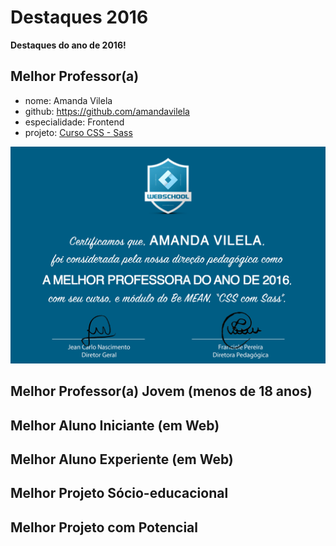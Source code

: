 # Destaques 2016

**Destaques do ano de 2016!**


## Melhor Professor(a)

- nome: Amanda Vilela
- github: https://github.com/amandavilela
- especialidade: Frontend
- projeto: [Curso CSS - Sass](https://github.com/Webschool-io/Curso-CSS-SASS)

![Melhor Professor(a) Amanda Vilela](https://github.com/Webschool-io/Destaques-2016/raw/master/images/certificado-webschool-melhor-professor.png)


## Melhor Professor(a) Jovem (menos de 18 anos)


## Melhor Aluno Iniciante (em Web)


## Melhor Aluno Experiente (em Web)


## Melhor Projeto Sócio-educacional


## Melhor Projeto com Potencial
